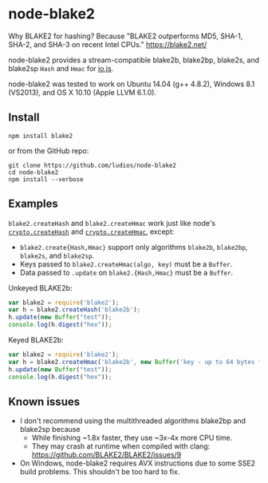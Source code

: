 node-blake2
===

Why BLAKE2 for hashing?  Because "BLAKE2 outperforms MD5, SHA-1, SHA-2,
and SHA-3 on recent Intel CPUs." https://blake2.net/

node-blake2 provides a stream-compatible blake2b, blake2bp, blake2s,
and blake2sp `Hash` and `Hmac` for [io.js](https://iojs.org/).

node-blake2 was tested to work on Ubuntu 14.04 (g++ 4.8.2),
Windows 8.1 (VS2013), and OS X 10.10 (Apple LLVM 6.1.0).


Install
---

```
npm install blake2
```

or from the GitHub repo:

```
git clone https://github.com/ludios/node-blake2
cd node-blake2
npm install --verbose
```


Examples
---

`blake2.createHash` and `blake2.createHmac` work just like node's
[`crypto.createHash`](https://iojs.org/api/crypto.html#crypto_crypto_createhash_algorithm) and
[`crypto.createHmac`](https://iojs.org/api/crypto.html#crypto_crypto_createhmac_algorithm_key), except:

-	`blake2.create{Hash,Hmac}` support only algorithms `blake2b`, `blake2bp`,
	`blake2s`, and `blake2sp`.
-	Keys passed to `blake2.createHmac(algo, key)` must be a `Buffer`.
-	Data passed to `.update` on `blake2.{Hash,Hmac}` must be a `Buffer`.

Unkeyed BLAKE2b:

```js
var blake2 = require('blake2');
var h = blake2.createHash('blake2b');
h.update(new Buffer("test"));
console.log(h.digest("hex"));
```

Keyed BLAKE2b:

```js
var blake2 = require('blake2');
var h = blake2.createHmac('blake2b', new Buffer('key - up to 64 bytes for blake2b, 32 for blake2s'));
h.update(new Buffer("test"));
console.log(h.digest("hex"));
```


Known issues
---

-	I don't recommend using the multithreaded algorithms blake2bp and blake2sp because
	-	While finishing ~1.8x faster, they use ~3x-4x more CPU time.
	-	They may crash at runtime when compiled with clang:
		https://github.com/BLAKE2/BLAKE2/issues/9
-	On Windows, node-blake2 requires AVX instructions due to some SSE2 build
	problems.  This shouldn't be too hard to fix.
